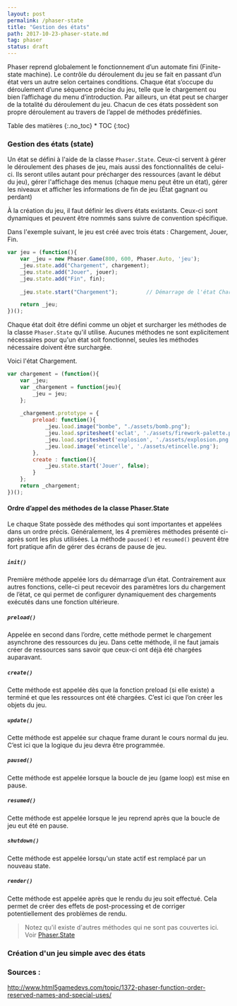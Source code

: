 ```yaml
---
layout: post
permalink: /phaser-state
title: "Gestion des états"
path: 2017-10-23-phaser-state.md
tag: phaser
status: draft
---
```


Phaser reprend globalement le fonctionnement d’un automate fini (Finite-state machine). Le contrôle du déroulement du jeu se fait en passant d’un état vers un autre selon certaines conditions. Chaque état s’occupe du déroulement d’une séquence précise du jeu, telle que le chargement ou bien l’affichage du menu d’introduction. Par ailleurs, un état peut se charger de la totalité du déroulement du jeu. Chacun de ces états possèdent son propre déroulement au travers de l’appel de méthodes prédéfinies. 

<div class="toc" markdown="1">
<span class="gamma">Table des matières</span>
{:.no_toc}
* TOC
{:toc}
</div>


### Gestion des états (state)
Un état se défini à l'aide de la classe `Phaser.State`. Ceux-ci servent à gérer le déroulement des phases de jeu, mais aussi des fonctionnalités de celui-ci. Ils seront utiles autant pour précharger des ressources (avant le début du jeu), gérer l'affichage des menus (chaque menu peut être un état), gérer les niveaux et afficher les informations de fin de jeu (État gagnant ou perdant)

À la création du jeu, il faut définir les divers états existants. Ceux-ci sont dynamiques et peuvent être nommés sans suivre de convention spécifique.

Dans l'exemple suivant, le jeu est créé avec trois états : Chargement, Jouer, Fin.
```js
var jeu = (function(){
    var _jeu = new Phaser.Game(800, 600, Phaser.Auto, 'jeu');
    _jeu.state.add("Chargement", chargement);
    _jeu.state.add("Jouer", jouer);
    _jeu.state.add("Fin", fin);
    
    _jeu.state.start("Chargement");         // Démarrage de l'état Chargement

    return _jeu;
})();
```

Chaque état doit être défini comme un objet et surcharger les méthodes de la classe `Phaser.State` qu'il utilise. Aucunes méthodes ne sont explicitement nécessaires pour qu'un état soit fonctionnel, seules les méthodes nécessaire doivent être surchargée.

Voici l'état Chargement.
```js
var chargement = (function(){
    var _jeu;
    var _chargement = function(jeu){
        _jeu = jeu;
    };
    
    _chargement.prototype = {
        preload: function(){
            _jeu.load.image("bombe", "./assets/bomb.png");
            _jeu.load.spritesheet('eclat', './assets/firework-palette.png', 11, 11, -1);
            _jeu.load.spritesheet('explosion', './assets/explosion.png', 256, 128, -1);
            _jeu.load.image('etincelle', './assets/etincelle.png');
        },
        create : function(){
            _jeu.state.start('Jouer', false);
        }
    };
    return _chargement;
})();
```

#### Ordre d’appel des méthodes de la classe Phaser.State
Le chaque State possède des méthodes qui sont importantes et appelées dans un ordre précis. Généralement, les 4 premières méthodes présenté ci-après sont les plus utilisées. La méthode `paused()` et `resumed()` peuvent être fort pratique afin de gérer des écrans de pause de jeu.

##### `init()`
Première méthode appelée lors du démarrage d’un état. Contrairement aux autres fonctions, celle-ci peut recevoir des paramètres lors du chargement de l’état, ce qui permet de configurer dynamiquement des chargements exécutés dans une fonction ultérieure.

##### `preload()`
Appelée en second dans l’ordre, cette méthode permet le chargement asynchrone des ressources du jeu. Dans cette méthode, il ne faut jamais créer de ressources sans savoir que ceux-ci ont déjà été chargées auparavant.

##### `create()`
Cette méthode est appelée dès que la fonction preload (si elle existe) a terminé et que les ressources ont été chargées. C’est ici que l’on créer les objets du jeu.

##### `update()`
Cette méthode est appelée sur chaque frame durant le cours normal du jeu. C’est ici que la logique du jeu devra être programmée.

##### `paused()`
Cette méthode est appelée lorsque la boucle de jeu (game loop) est mise en pause.

##### `resumed()`
Cette méthode est appelée lorsque le jeu reprend après que la boucle de jeu eut été en pause.

##### `shutdown()`
Cette méthode est appelée lorsqu'un state actif est remplacé par un nouveau state.

##### `render()`
Cette méthode est appelée après que le rendu du jeu soit effectué. Cela permet de créer des effets de post-processing et de corriger potentiellement des problèmes de rendu.

> Notez qu'il existe d'autres méthodes qui ne sont pas couvertes ici. Voir [Phaser.State](https://photonstorm.github.io/phaser-ce/Phaser.State.html)

### Création d'un jeu simple avec des états



### Sources : 
http://www.html5gamedevs.com/topic/1372-phaser-function-order-reserved-names-and-special-uses/